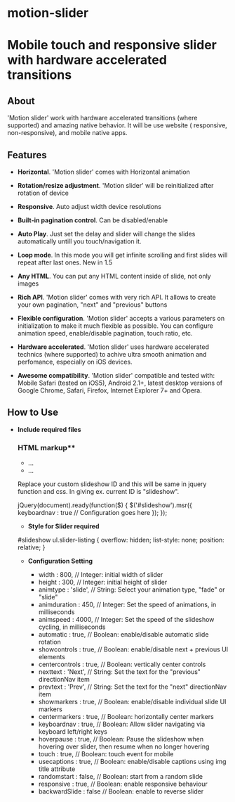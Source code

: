 # motion-slider

# Mobile touch and responsive slider with hardware accelerated transitions

## About

'Motion slider' work with hardware accelerated transitions (where supported) and amazing native behavior. It will be use website ( responsive, non-responsive), and mobile native apps.

## Features

  * **Horizontal**. 'Motion slider' comes with Horizontal animation

  * **Rotation/resize adjustment**. 'Motion slider' will be reinitialized after rotation of device

  * **Responsive**. Auto adjust width device resolutions

  * **Built-in pagination control**. Can be disabled/enable

  * **Auto Play**. Just set the delay and slider will change the slides automatically untill you touch/navigation it.

  * **Loop mode**. In this mode you will get infinite scrolling and first slides will repeat after last ones. New in 1.5

  * **Any HTML**. You can put any HTML content inside of slide, not only images

  * **Rich API**. 'Motion slider' comes with very rich API. It allows to create your own pagination, "next" and "previous" buttons 

  * **Flexible configuration**. 'Motion slider' accepts a various parameters on initialization to make it much flexible as possible. You can configure animation speed, enable/disable pagination, touch ratio, etc.

  * **Hardware accelerated**. 'Motion slider' uses hardware accelerated technics (where supported) to achive ultra smooth animation and perfomance, especially on iOS devices.

  * **Awesome compatibility**. 'Motion slider' compatible and tested with: Mobile Safari (tested on iOS5), Android 2.1+, latest desktop versions of Google Chrome, Safari, Firefox, Internet Explorer 7+ and Opera.
  
## How to Use 

* **Include required files** 
	<script src="http://code.jquery.com/jquery-1.11.2.min.js"></script>
	<script>window.jQuery || document.write('<script src="js/jquery.js">\x3C/script>')</script>
	<script type="text/javascript" src="js/jquery.mobile-events.min.js"></script>
	<script type="text/javascript" src="js/motion-slider-min-1.0.0.js"></script>
  
  ### HTML markup**
  <div id="slideshow">
    <ul class="slider-listing">
        <li>...</li>
        <li>...</li>
    </ul>
  </div>
  
  Replace your custom slideshow ID and this will be same in jquery function and css. In giving ex. current ID is "slideshow".
  
  jQuery(document).ready(function($) {
	$('#slideshow').msr({
		keyboardnav     : true  // Configuration goes here
	});
  });
  
  * **Style for Slider required**
  
  #slideshow ul.slider-listing { overflow: hidden; list-style: none; position: relative; }
  
  * **Configuration Setting**

	* width           : 800,      // Integer: initial width of slider
	* height          : 300,      // Integer: initial height of slider
	* animtype        : 'slide',  // String: Select your animation type, "fade" or "slide"
	* animduration    : 450,      // Integer: Set the speed of animations, in milliseconds
	* animspeed       : 4000,     // Integer: Set the speed of the slideshow cycling, in milliseconds
	* automatic       : true,     // Boolean: enable/disable automatic slide rotation
	* showcontrols    : true,     // Boolean: enable/disable next + previous UI elements
	* centercontrols  : true,     // Boolean: vertically center controls
	* nexttext        : 'Next',   // String: Set the text for the "previous" directionNav item
	* prevtext        : 'Prev',   // String: Set the text for the "next" directionNav item
	* showmarkers     : true,     // Boolean: enable/disable individual slide UI markers
	* centermarkers   : true,     // Boolean: horizontally center markers
	* keyboardnav     : true,     // Boolean: Allow slider navigating via keyboard left/right keys
	* hoverpause      : true,     // Boolean: Pause the slideshow when hovering over slider, then resume when no longer hovering
	* touch           : true,     // Boolean: touch event for mobile
	* usecaptions     : true,     // Boolean: enable/disable captions using img title attribute
	* randomstart     : false,    // Boolean: start from a random slide
	* responsive      : true,     // Boolean: enable responsive behaviour
	* backwardSlide   : false     // Boolean: enable to reverse slider